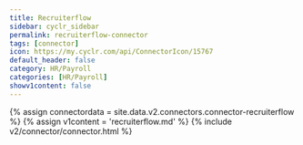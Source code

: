 ```yaml
---
title: Recruiterflow
sidebar: cyclr_sidebar
permalink: recruiterflow-connector
tags: [connector]
icon: https://my.cyclr.com/api/ConnectorIcon/15767
default_header: false
category: HR/Payroll
categories: [HR/Payroll]
showv1content: false
---
```

{% assign connectordata = site.data.v2.connectors.connector-recruiterflow %}
{% assign v1content = 'recruiterflow.md' %}
{% include v2/connector/connector.html %}	